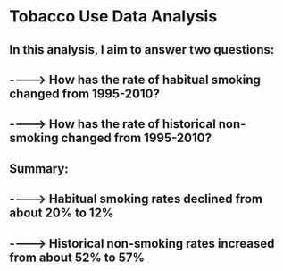 # Tobacco Use Data Analysis
## In this analysis, I aim to answer two questions:
## ----> How has the rate of habitual smoking changed from 1995-2010?
## ----> How has the rate of historical non-smoking changed from 1995-2010?
## Summary:
## ----> Habitual smoking rates declined from about 20% to 12%
## ----> Historical non-smoking rates increased from about 52% to 57%
